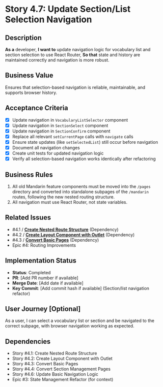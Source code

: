 # Story 4.7: Update Section/List Selection Navigation

## Description

**As a** developer,
**I want to** update navigation logic for vocabulary list and section selection to use React Router,
**So that** state and history are maintained correctly and navigation is more robust.

## Business Value

Ensures that selection-based navigation is reliable, maintainable, and supports browser history.

## Acceptance Criteria

- [x] Update navigation in `VocabularyListSelector` component
- [x] Update navigation in `SectionSelect` component
- [x] Update navigation in `SectionConfirm` component
- [x] Replace all relevant `setCurrentPage` calls with `navigate` calls
- [x] Ensure state updates (like `setSelectedList`) still occur before navigation
- [x] Document all navigation changes
- [x] Create unit tests for updated navigation logic
- [x] Verify all selection-based navigation works identically after refactoring

## Business Rules

1. All old Mandarin feature components must be moved into the `/pages` directory and converted into standalone subpages of the `/mandarin` routes, following the new nested routing structure.
2. All navigation must use React Router, not state variables.

## Related Issues

- #4.1 / [**Create Nested Route Structure**](./story-4-1-create-nested-route-structure.md) (Dependency)
- #4.2 / [**Create Layout Component with Outlet**](./story-4-2-create-layout-component.md) (Dependency)
- #4.3 / [**Convert Basic Pages**](./story-4-3-convert-basic-pages.md) (Dependency)
- Epic #4: Routing Improvements

## Implementation Status

- **Status**: Completed
- **PR**: [Add PR number if available]
- **Merge Date**: [Add date if available]
- **Key Commit**: [Add commit hash if available] (Section/list navigation refactor)

## User Journey [Optional]

As a user, I can select a vocabulary list or section and be navigated to the correct subpage, with browser navigation working as expected.

## Dependencies

- Story #4.1: Create Nested Route Structure
- Story #4.2: Create Layout Component with Outlet
- Story #4.3: Convert Basic Pages
- Story #4.4: Convert Section Management Pages
- Story #4.6: Update Basic Navigation Logic
- Epic #3: State Management Refactor (for context)
